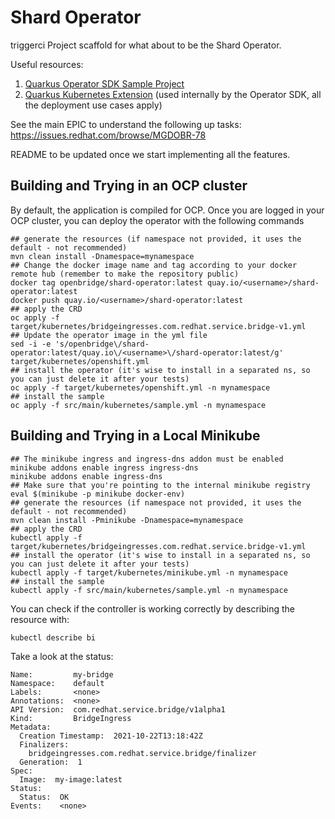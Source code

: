 # Shard Operator
triggerci
Project scaffold for what about to be the Shard Operator.

Useful resources:

1. [Quarkus Operator SDK Sample Project](https://github.com/quarkiverse/quarkus-operator-sdk/tree/2.0.0.CR2/samples)
2. [Quarkus Kubernetes Extension](https://quarkus.io/guides/deploying-to-kubernetes) (used internally by the Operator SDK, all the deployment use cases apply)

See the main EPIC to understand the following up tasks: https://issues.redhat.com/browse/MGDOBR-78

README to be updated once we start implementing all the features.

## Building and Trying in an OCP cluster

By default, the application is compiled for OCP. Once you are logged in your OCP cluster, you can deploy the operator with the following commands

```shell
## generate the resources (if namespace not provided, it uses the default - not recommended)
mvn clean install -Dnamespace=mynamespace
## Change the docker image name and tag according to your docker remote hub (remember to make the repository public)
docker tag openbridge/shard-operator:latest quay.io/<username>/shard-operator:latest 
docker push quay.io/<username>/shard-operator:latest 
## apply the CRD
oc apply -f target/kubernetes/bridgeingresses.com.redhat.service.bridge-v1.yml
## Update the operator image in the yml file
sed -i -e 's/openbridge\/shard-operator:latest/quay.io\/<username>\/shard-operator:latest/g' target/kubernetes/openshift.yml
## install the operator (it's wise to install in a separated ns, so you can just delete it after your tests)
oc apply -f target/kubernetes/openshift.yml -n mynamespace
## install the sample
oc apply -f src/main/kubernetes/sample.yml -n mynamespace
```

## Building and Trying in a Local Minikube

````shell
## The minikube ingress and ingress-dns addon must be enabled
minikube addons enable ingress ingress-dns
minikube addons enable ingress-dns
## Make sure that you're pointing to the internal minikube registry
eval $(minikube -p minikube docker-env)
## generate the resources (if namespace not provided, it uses the default - not recommended)
mvn clean install -Pminikube -Dnamespace=mynamespace
## apply the CRD
kubectl apply -f target/kubernetes/bridgeingresses.com.redhat.service.bridge-v1.yml
## install the operator (it's wise to install in a separated ns, so you can just delete it after your tests)
kubectl apply -f target/kubernetes/minikube.yml -n mynamespace
## install the sample
kubectl apply -f src/main/kubernetes/sample.yml -n mynamespace
````

You can check if the controller is working correctly by describing the resource with:

```shell
kubectl describe bi
```

Take a look at the status:

```
Name:         my-bridge
Namespace:    default
Labels:       <none>
Annotations:  <none>
API Version:  com.redhat.service.bridge/v1alpha1
Kind:         BridgeIngress
Metadata:
  Creation Timestamp:  2021-10-22T13:18:42Z
  Finalizers:
    bridgeingresses.com.redhat.service.bridge/finalizer
  Generation:  1
Spec:
  Image:  my-image:latest
Status:
  Status:  OK
Events:    <none>
```
